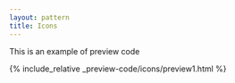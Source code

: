```yaml
---
layout: pattern
title: Icons
---
```

This is an example of preview code

{% include_relative _preview-code/icons/preview1.html %}